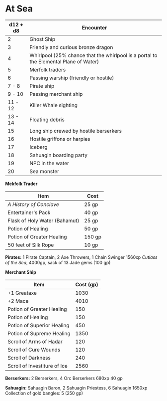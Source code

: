 # At Sea
| d12 + d8 | **Encounter**                                                                         |
| -------- | ------------------------------------------------------------------------------------- |
| 2        | Ghost Ship                                                                            |
| 3        | Friendly and curious bronze dragon                                                    |
| 4        | Whirlpool (25% chance that the whirlpool is a portal to the Elemental Plane of Water) |
| 5        | Merfolk traders                                                                       |
| 6        | Passing warship (friendly or hostile)                                                 |
| 7 - 8    | Pirate ship                                                                           |
| 9 - 10   | Passing merchant ship                                                                 |
| 11 - 12  | Killer Whale sighting                                                                 |
| 13 - 14  | Floating debris                                                                       |
| 15       | Long ship crewed by hostile berserkers                                                |
| 16       | Hostile griffons or harpies                                                           |
| 17       | Iceberg                                                                               |
| 18       | Sahuagin boarding party                                                               |
| 19       | NPC in the water                                                                      |
| 20       | Sea monster                                                                           |
**Mekfolk Trader** 

| Item                          | Cost   |
| ----------------------------- | ------ |
| *A History of Conclave*       | 25 gp  |
| Entertainer's Pack            | 40 gp  |
| Flask of Holy Water (Bahamut) | 25 gp  |
| Potion of Healing             | 50 gp  |
| Potion of Greater Healing     | 150 gp |
| 50 feet of Silk Rope          | 10 gp  |

**Pirates:** 1 Pirate Captain, 2 Axe Throwers, 1 Chain Swinger
	1560xp
	*Cutlass of the Sea*, 4000gp, sack of 13 Jade gems (100 gp) 

**Merchant Ship**

| Item                         | Cost (gp) |
| ---------------------------- | --------- |
| +1 Greataxe                  | 1030      |
| +2 Mace                      | 4010      |
| Potion of Greater Healing    | 150       |
| Potion of Healing            | 150       |
| Potion of Superior Healing   | 450       |
| Potion of Supreme Healing    | 1350      |
| Scroll of Arms of Hadar      | 120       |
| Scroll of Cure Wounds        | 120       |
| Scroll of Darkness           | 240       |
| Scroll of Investiture of Ice | 2560      |

**Berserkers:** 2 Berserkers, 4 Orc Berserkers
	680xp
	40 gp

**Sahuagin:** Sahuagin Baron, 2 Sahuagin Priestess, 6 Sahuagin
	1650xp
	Collection of gold bangles: 5 (250 gp)